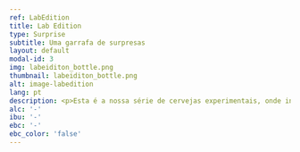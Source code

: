 ```yaml
---
ref: LabEdition
title: Lab Edition
type: Surprise
subtitle: Uma garrafa de surpresas
layout: default
modal-id: 3
img: labeiditon_bottle.png
thumbnail: labeiditon_bottle.png
alt: image-labedition
lang: pt
description: <p>Esta é a nossa série de cervejas experimentais, onde incluímos sazonais, experiêncais malucas e até cervejas históricas!</p> <p class="small">Aqui entram os mais diversos ingredientes, muitos deles produzidos por nós como o lúpulo, alfarroba, laranja, malaguetas ou mel, enquanto continuamos a produzir novos ingredientes para experimentar na cerveja.</p> <p class="small">Descobre na nossa loja as que temos disponíveis de momento ou nas redes sociais.</p>
alc: '-'
ibu: '-'
ebc: '-'
ebc_color: 'false'
---
```


